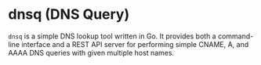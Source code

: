 # dnsq (DNS Query)

`dnsq` is a simple DNS lookup tool written in Go. It provides both a command-line interface and a REST API server for performing simple CNAME, A, and AAAA DNS queries with given multiple host names.
